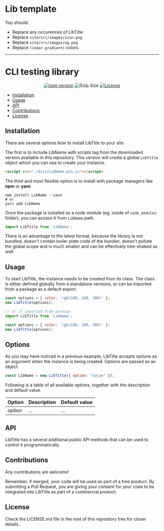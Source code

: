 # Lib template
You should: 
* Replace any occurences of LibTitle
* Replace `site/src/images/icon.png`
* Replace `site/src/images/og.png`
* Replace `linear-gradient(` colors

---
# CLI testing library

<p align="center">
    <a href="https://www.npmjs.com/package/@gmrchk/cli-testing-library"><img src="https://img.shields.io/npm/v/@gmrchk/cli-testing-library.svg?color=brightgreen" alt="npm version"></a>
    <img src="https://img.shields.io/bundlephobia/minzip/@gmrchk/cli-testing-library.svg" alt="Gzip Size"> 
    <a href="https://github.com/gmrchk/LibName/blob/master/LICENSE"><img src="https://img.shields.io/github/license/gmrchk/LibName.svg" alt="License"></a>
</p>

- [Installation](#installation)
- [Usage](#usage)
- [API](#public-api-methods)
- [Contributions](#contributions)
- [License](#license)


## Installation
There are several options how to install LibTitle to your site. 

The first is to include LibName with scripts tag from the downloaded version available in this repository. This version will create a global `LibTitle` object which you can use to create your instance.  

```html
<script src="./dist/LibName.min.js"></script>
```

The third and most flexible option is to install with package managers like **npm** or **yarn**.

```shell
npm install LibName --save
# or 
yarn add LibName
```

Once the package is installed as a node module (eg. inside of `node_modules` folder), you can access it from `LibName` path.

```javascript
import LibTitle from 'LibName';
```

There is an advantage to the latest format, because the library is not bundled, doesn't contain boiler plate code of the bundler, doesn't pollute the global scope and is much smaller and can be effectively tree-shaked as well.

## Usage
To start LibTitle, the instance needs to be created from its class. The class is either defined globally from a standalone versions, or can be imported from a package as a default export.  

```javascript
const options = { color: 'rgb(180, 180, 180)' };
new LibTitle(options);

// or if imported from package
import LibTitle from 'LibName';

const options = { color: 'rgb(180, 180, 180)' };
new LibTitle(options);
```

## Options
As you may have noticed in a previous example, LibTitle accepts options as an argument when the instance is being created. 
Options are passed as an object.

```javascript
const LibName = new LibTitle({ option: "value" });
```

Following is a table of all available options, together with the description and default value. 

| Option | Description| Default value |
| - | - | - |
| option | ... | ... |

## API 
LibTitle has a several additional public API methods that can be used to control it programmatically. 

## Contributions
Any contributions are welcome!

Remember, if merged, your code will be used as part of a free product. 
By submitting a Pull Request, you are giving your consent for your code to be integrated into LibTitle as part of a commercial product.

## License
Check the LICENSE.md file in the root of this repository tree for closer details.
 

